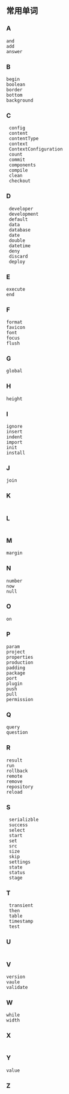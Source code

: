 ## 常用单词

### A

```
and
add
answer
```

### B

```
begin
boolean
border
bottom
background
```

### C

```
 config
 content
 contentType
 context
 ContextConfiguration
 count
 commit
 components
 compile
 clean
 checkout
```

### D

```
 developer
 development
 default
 data
 database
 date
 double
 datetime
 deny
 discard
 deploy
```

### E

```
execute
end
```

### F

```
format
favicon
font
focus
flush
```

### G

```
global
```

### H

```
height
```

### I

```
ignore
insert
indent
import
init
install
```

### J

```
join

```

### K

```

```

### L

```

```

### M

```
margin
```

### N

```
number
now
null
```

### O

```
on

```

### P

```
param
project
properties
production
padding
package
port
plugin
push
pull
permission
```

### Q

```
query
question
```

### R

```
result
run
rollback
remote
remove
repository
reload
```

### S

```
 serializble
 success
 select
 start
 set
 src
 size
 skip
 settings
 state
 status
 stage
```

### T

```
 transient
 then
 table
 timestamp
 test
```

### U

```

```

### V

```
version
vaule
validate
```

### W

```
while
width
```

### X

```

```

### Y

```
value

```

### Z

```

```
